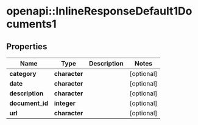 # openapi::InlineResponseDefault1Documents1


## Properties
Name | Type | Description | Notes
------------ | ------------- | ------------- | -------------
**category** | **character** |  | [optional] 
**date** | **character** |  | [optional] 
**description** | **character** |  | [optional] 
**document_id** | **integer** |  | [optional] 
**url** | **character** |  | [optional] 


